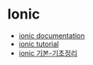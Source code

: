 # Ionic

- [ionic documentation](https://ionicframework.com/docs/)
- [ionic tutorial](http://harryoh.github.io/ionic-tutorial-ko/index.html)
- [ionic 기본-기초정리](https://blooom.co.kr/ionic-%EA%B8%B0%EB%B3%B8-%EA%B8%B0%EC%B4%88-%EC%A0%95%EB%A6%AC/)


